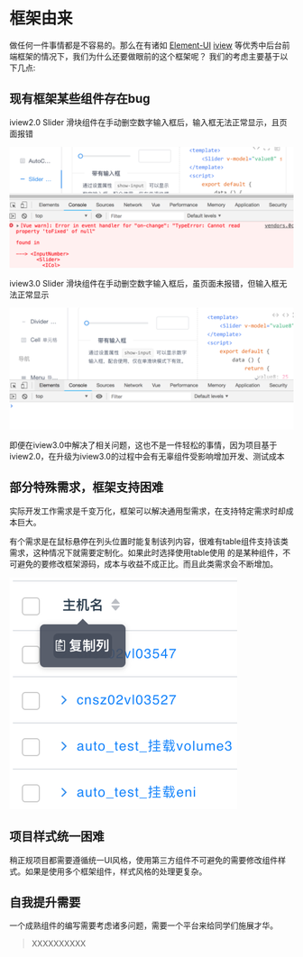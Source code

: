 # 框架由来

做任何一件事情都是不容易的。那么在有诸如  [Element-UI](http://element.eleme.io)  [iview](https://www.iviewui.com)  等优秀中后台前端框架的情况下，我们为什么还要做眼前的这个框架呢？
我们的考虑主要基于以下几点:

## 现有框架某些组件存在bug

iview2.0 Slider 滑块组件在手动删空数字输入框后，输入框无法正常显示，且页面报错

![iview2.0 Slider 报错](../img/origin-error1.png ':size=700x300')

iview3.0 Slider 滑块组件在手动删空数字输入框后，虽页面未报错，但输入框无法正常显示

![iview3.0 Slider 报错](../img/origin-error2.png ':size=700x300')

即便在iview3.0中解决了相关问题，这也不是一件轻松的事情，因为项目基于iview2.0，在升级为iview3.0的过程中会有无辜组件受影响增加开发、测试成本

## 部分特殊需求，框架支持困难

实际开发工作需求是千变万化，框架可以解决通用型需求，在支持特定需求时却成本巨大。

有个需求是在鼠标悬停在列头位置时能复制该列内容，很难有table组件支持该类需求，这种情况下就需要定制化。如果此时选择使用table使用
的是某种组件，不可避免的要修改框架源码，成本与收益不成正比。而且此类需求会不断增加。

![列复制功能](../img/origin-3.png ':size=200x200')

## 项目样式统一困难

稍正规项目都需要遵循统一UI风格，使用第三方组件不可避免的需要修改组件样式。如果是使用多个框架组件，样式风格的处理更复杂。

## 自我提升需要

一个成熟组件的编写需要考虑诸多问题，需要一个平台来给同学们施展才华。

> XXXXXXXXXX

